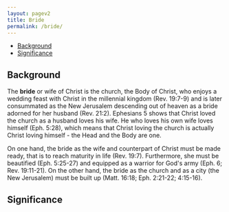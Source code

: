 ```yaml
---
layout: pagev2
title: Bride
permalink: /bride/
---
```

- [Background](#background)
- [Significance](#significance)

## Background

The **bride** or wife of Christ is the church, the Body of Christ, who enjoys a wedding feast with Christ in the millennial kingdom (Rev. 19:7-9) and is later consummated as the New Jerusalem descending out of heaven as a bride adorned for her husband (Rev. 21:2). Ephesians 5 shows that Christ loved the church as a husband loves his wife. He who loves his own wife loves himself (Eph. 5:28), which means that Christ loving the church is actually Christ loving himself - the Head and the Body are one.

On one hand, the bride as the wife and counterpart of Christ must be made ready, that is to reach maturity in life (Rev. 19:7). Furthermore, she must be beautified (Eph. 5:25-27) and equipped as a warrior for God's army (Eph. 6; Rev. 19:11-21). On the other hand, the bride as the church and as a city (the New Jerusalem) must be built up (Matt. 16:18; Eph. 2:21-22; 4:15-16).

## Significance